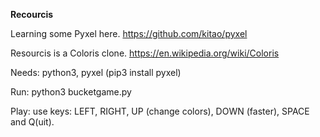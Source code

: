 **Recourcis**

Learning some Pyxel here. https://github.com/kitao/pyxel

Resourcis is a Coloris clone. https://en.wikipedia.org/wiki/Coloris

Needs: python3, pyxel (pip3 install pyxel)

Run: python3 bucketgame.py

Play: use keys: LEFT, RIGHT, UP (change colors), DOWN (faster), SPACE and Q(uit).